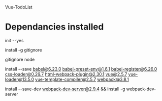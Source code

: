 Vue-TodoList

# Dependancies installed

 init --yes

 install -g gitignore

gitignore node

 install --save babel@6.23.0 babel-preset-env@1.6.1 babel-register@6.26.0 css-loader@0.26.7 html-webpack-plugin@2.30.1 vue@2.5.7 vue-loader@13.5.0 vue-template-compiler@2.5.7 webpack@3.8.1

 install --save-dev webpack-dev-server@2.9.4 &&  install -g webpack-dev-server